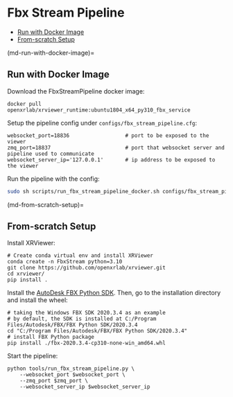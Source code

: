 # Fbx Stream Pipeline

- [Run with Docker Image](md-run-with-docker-image)
- [From-scratch Setup](md-from-scratch-setup)

(md-run-with-docker-image)=

## Run with Docker Image

Download the FbxStreamPipeline docker image:

```shell
docker pull openxrlab/xrviewer_runtime:ubuntu1804_x64_py310_fbx_service
```

Setup the pipeline config under `configs/fbx_stream_pipeline.cfg`:

```
websocket_port=18836                  # port to be exposed to the viewer
zmq_port=18837                        # port that websocket server and pipeline used to communicate
websocket_server_ip='127.0.0.1'       # ip address to be exposed to the viewer
```

Run the pipeline with the config:

```bash
sudo sh scripts/run_fbx_stream_pipeline_docker.sh configs/fbx_stream_pipeline.cfg
```

(md-from-scratch-setup)=

## From-scratch Setup

Install XRViewer:
```shell
# Create conda virtual env and install XRViewer
conda create -n FbxStream python=3.10
git clone https://github.com/openxrlab/xrviewer.git
cd xrviewer/
pip install .
```

Install the [AutoDesk FBX Python SDK](https://aps.autodesk.com/developer/overview/fbx-sdk). Then, go to the installation directory and install the wheel:

```shell
# taking the Windows FBX SDK 2020.3.4 as an example
# by default, the SDK is installed at C:/Program Files/Autodesk/FBX/FBX Python SDK/2020.3.4
cd "C:/Program Files/Autodesk/FBX/FBX Python SDK/2020.3.4"
# install FBX Python package
pip install ./fbx-2020.3.4-cp310-none-win_amd64.whl
```

Start the pipeline:

```shell
python tools/run_fbx_stream_pipeline.py \
    --websocket_port $websocket_port \
    --zmq_port $zmq_port \
    --websocket_server_ip $websocket_server_ip
```
